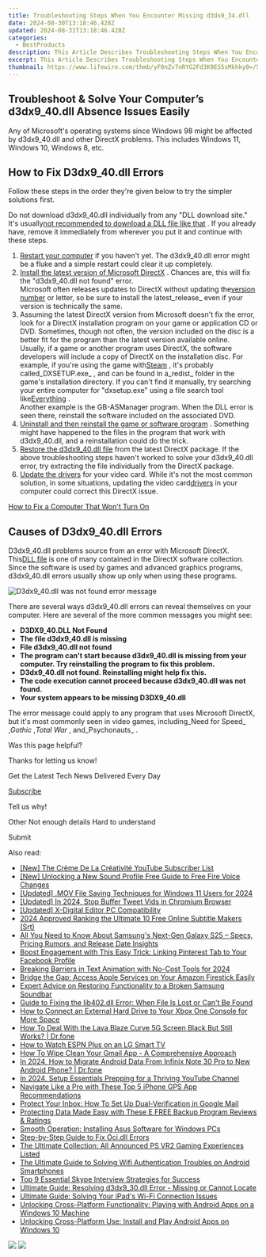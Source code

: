 ```yaml
---
title: Troubleshooting Steps When You Encounter Missing d3dx9_34.dll
date: 2024-08-30T13:18:46.428Z
updated: 2024-08-31T13:18:46.428Z
categories:
  - BestProducts
description: This Article Describes Troubleshooting Steps When You Encounter Missing d3dx9_34.dll
excerpt: This Article Describes Troubleshooting Steps When You Encounter Missing d3dx9_34.dll
thumbnail: https://www.lifewire.com/thmb/yF0nZv7nRYG2Fd3K9ES5sMkhky0=/540x405/filters:no_upscale():max_bytes(150000):strip_icc():format(webp)/d3dx9_34-dll-error-598c6676396e5a0010241dfa.png
---
```


## Troubleshoot & Solve Your Computer’s d3dx9_40.dll Absence Issues Easily
 Any of Microsoft's operating systems since Windows 98 might be affected by d3dx9\_40.dll and other DirectX problems. This includes Windows 11, Windows 10, Windows 8, etc.  

## How to Fix D3dx9\_40.dll Errors

 Follow these steps in the order they're given below to try the simpler solutions first.

 Do not download d3dx9\_40.dll individually from any "DLL download site." It's usually[not recommended to download a DLL file like that](https://www.lifewire.com/important-reasons-not-to-download-dll-files-2624455) . If you already have, remove it immediately from wherever you put it and continue with these steps.

1. [Restart your computer](https://www.lifewire.com/how-to-reboot-a-computer-2624568) if you haven't yet. The d3dx9\_40.dll error might be a fluke and a simple restart could clear it up completely.
2. [Install the latest version of Microsoft DirectX](https://www.lifewire.com/how-to-download-install-directx-2624489) . Chances are, this will fix the "d3dx9\_40.dll not found" error.  
 Microsoft often releases updates to DirectX without updating the[version number](https://www.lifewire.com/version-number-2626043) or letter, so be sure to install the latest_release_ even if your version is technically the same.
3. Assuming the latest DirectX version from Microsoft doesn't fix the error, look for a DirectX installation program on your game or application CD or DVD. Sometimes, though not often, the version included on the disc is a better fit for the program than the latest version available online.  
 Usually, if a game or​ another program uses DirectX, the software developers will include a copy of DirectX on the installation disc. For example, if you're using the game with[Steam](https://store.steampowered.com/about/) , it's probably called_DXSETUP.exe_ , and can be found in a_redist_ folder in the game's installation directory. If you can't find it manually, try searching your entire computer for "dxsetup.exe" using a file search tool like[Everything](https://www.voidtools.com/) .  
 Another example is the GB-ASManager program. When the DLL error is seen there, reinstall the software included on the associated DVD.
4. [Uninstall and then reinstall the game or software program](https://www.lifewire.com/what-is-the-proper-way-to-reinstall-a-software-program-2624478) . Something might have happened to the files in the program that work with d3dx9\_40.dll, and a reinstallation could do the trick.
5. [Restore the d3dx9_40.dll file](https://www.lifewire.com/how-to-restore-a-missing-directx-dll-file-2624516) from the latest DirectX package. If the above troubleshooting steps haven't worked to solve your d3dx9\_40.dll error, try extracting the file individually from the DirectX package.
6. [Update the drivers](https://www.lifewire.com/how-to-update-drivers-in-windows-2619214) for your video card. While it's not the most common solution, in some situations, updating the video card[drivers](https://www.lifewire.com/what-is-a-device-driver-2625796) in your computer could correct this DirectX issue.

[How to Fix a Computer That Won't Turn On](https://www.lifewire.com/how-do-i-get-my-computer-fixed-2625167)

## Causes of D3dx9\_40.dll Errors

 D3dx9\_40.dll problems source from an error with Microsoft DirectX. This[DLL file](https://www.lifewire.com/what-is-a-dll-file-2625852) is one of many contained in the DirectX software collection. Since the software is used by games and advanced graphics programs, d3dx9\_40.dll errors usually show up only when using these programs.

![D3dx9_40.dll was not found error message](https://www.lifewire.com/thmb/zMqQY5ObeMnp6iyfF2ck8DG5wpQ=/1500x0/filters:no_upscale():max_bytes(150000):strip_icc():format(webp)/d3dx9_40-dll-error-message-7d07ae81cc6b41dbb87c2d4080d74c83.png)

 There are several ways d3dx9\_40.dll errors can reveal themselves on your computer. Here are several of the more common messages you might see:

* **D3DX9\_40.DLL Not Found**
* **The file d3dx9\_40.dll is missing**
* **File d3dx9\_40.dll not found**
* **The program can't start because d3dx9\_40.dll is missing from your computer. Try reinstalling the program to fix this problem.**
* **D3dx9\_40.dll not found. Reinstalling might help fix this.**
* **The code execution cannot proceed because d3dx9\_40.dll was not found.**
* **Your system appears to be missing D3DX9\_40.dll**

 The error message could apply to any program that uses Microsoft DirectX, but it's most commonly seen in video games, including_Need for Speed_ ,_Gothic_ ,_Total War_ , and_Psychonauts_ .

Was this page helpful?

Thanks for letting us know!

 Get the Latest Tech News Delivered Every Day

[Subscribe](https://www.lifewire.com/#)

Tell us why!

 Other  Not enough details  Hard to understand

 Submit

<ins class="adsbygoogle"
     style="display:block"
     data-ad-format="autorelaxed"
     data-ad-client="ca-pub-7571918770474297"
     data-ad-slot="1223367746"></ins>



<ins class="adsbygoogle"
     style="display:block"
     data-ad-client="ca-pub-7571918770474297"
     data-ad-slot="8358498916"
     data-ad-format="auto"
     data-full-width-responsive="true"></ins>

<span class="atpl-alsoreadstyle">Also read:</span>
<div><ul>
<li><a href="https://facebook-video-share.techidaily.com/new-the-creme-de-la-creativite-youtube-subscriber-list/"><u>[New] The Crème De La Créativité  YouTube Subscriber List</u></a></li>
<li><a href="https://some-guidance.techidaily.com/new-unlocking-a-new-sound-profile-free-guide-to-free-fire-voice-changes/"><u>[New] Unlocking a New Sound Profile  Free Guide to Free Fire Voice Changes</u></a></li>
<li><a href="https://video-capture.techidaily.com/updated-mov-file-saving-techniques-for-windows-11-users-for-2024/"><u>[Updated] .MOV File Saving Techniques for Windows 11 Users for 2024</u></a></li>
<li><a href="https://twitter-videos.techidaily.com/updated-in-2024-stop-buffer-tweet-vids-in-chromium-browser/"><u>[Updated] In 2024, Stop Buffer  Tweet Vids in Chromium Browser</u></a></li>
<li><a href="https://remote-screen-capture.techidaily.com/updated-x-digital-editor-pc-compatibility/"><u>[Updated] X-Digital Editor  PC Compatibility</u></a></li>
<li><a href="https://fox-hovers.techidaily.com/2024-approved-ranking-the-ultimate-10-free-online-subtitle-makers-srt/"><u>2024 Approved  Ranking the Ultimate 10 Free Online Subtitle Makers (Srt)</u></a></li>
<li><a href="https://techno-recovery.techidaily.com/all-you-need-to-know-about-samsungs-next-gen-galaxy-s25-specs-pricing-rumors-and-release-date-insights/"><u>All You Need to Know About Samsung's Next-Gen Galaxy S25 – Specs, Pricing Rumors, and Release Date Insights</u></a></li>
<li><a href="https://techno-recovery.techidaily.com/boost-engagement-with-this-easy-trick-linking-pinterest-tab-to-your-facebook-profile/"><u>Boost Engagement with This Easy Trick: Linking Pinterest Tab to Your Facebook Profile</u></a></li>
<li><a href="https://extra-information.techidaily.com/breaking-barriers-in-text-animation-with-no-cost-tools-for-2024/"><u>Breaking Barriers in Text Animation with No-Cost Tools for 2024</u></a></li>
<li><a href="https://techno-recovery.techidaily.com/bridge-the-gap-access-apple-services-on-your-amazon-firestick-easily/"><u>Bridge the Gap: Access Apple Services on Your Amazon Firestick Easily</u></a></li>
<li><a href="https://techno-recovery.techidaily.com/expert-advice-on-restoring-functionality-to-a-broken-samsung-soundbar/"><u>Expert Advice on Restoring Functionality to a Broken Samsung Soundbar</u></a></li>
<li><a href="https://techno-recovery.techidaily.com/guide-to-fixing-the-lib402dll-error-when-file-is-lost-or-cant-be-found/"><u>Guide to Fixing the lib402.dll Error: When File Is Lost or Can't Be Found</u></a></li>
<li><a href="https://techno-recovery.techidaily.com/how-to-connect-an-external-hard-drive-to-your-xbox-one-console-for-more-space/"><u>How to Connect an External Hard Drive to Your Xbox One Console for More Space</u></a></li>
<li><a href="https://change-location.techidaily.com/how-to-deal-with-the-lava-blaze-curve-5g-screen-black-but-still-works-drfone-by-drfone-fix-android-problems-fix-android-problems/"><u>How To Deal With the Lava Blaze Curve 5G Screen Black But Still Works? | Dr.fone</u></a></li>
<li><a href="https://techno-recovery.techidaily.com/how-to-watch-espn-plus-on-an-lg-smart-tv/"><u>How to Watch ESPN Plus on an LG Smart TV</u></a></li>
<li><a href="https://techno-recovery.techidaily.com/how-to-wipe-clean-your-gmail-app-a-comprehensive-approach/"><u>How To Wipe Clean Your Gmail App - A Comprehensive Approach</u></a></li>
<li><a href="https://android-transfer.techidaily.com/in-2024-how-to-migrate-android-data-from-infinix-note-30-pro-to-new-android-phone-drfone-by-drfone-transfer-from-android-transfer-from-android/"><u>In 2024, How to Migrate Android Data From Infinix Note 30 Pro to New Android Phone? | Dr.fone</u></a></li>
<li><a href="https://youtube-help.techidaily.com/in-2024-setup-essentials-prepping-for-a-thriving-youtube-channel/"><u>In 2024, Setup Essentials  Prepping for a Thriving YouTube Channel</u></a></li>
<li><a href="https://techno-recovery.techidaily.com/navigate-like-a-pro-with-these-top-5-iphone-gps-app-recommendations/"><u>Navigate Like a Pro with These Top 5 iPhone GPS App Recommendations</u></a></li>
<li><a href="https://techno-recovery.techidaily.com/protect-your-inbox-how-to-set-up-dual-verification-in-google-mail/"><u>Protect Your Inbox: How To Set Up Dual-Verification in Google Mail</u></a></li>
<li><a href="https://techno-recovery.techidaily.com/protecting-data-made-easy-with-these-e-free-backup-program-reviews-and-ratings/"><u>Protecting Data Made Easy with These E FREE Backup Program Reviews & Ratings</u></a></li>
<li><a href="https://driver-install.techidaily.com/smooth-operation-installing-asus-software-for-windows-pcs/"><u>Smooth Operation: Installing Asus Software for Windows PCs</u></a></li>
<li><a href="https://techno-recovery.techidaily.com/step-by-step-guide-to-fix-ocidll-errors/"><u>Step-by-Step Guide to Fix Oci.dll Errors</u></a></li>
<li><a href="https://techno-recovery.techidaily.com/the-ultimate-collection-all-announced-ps-vr2-gaming-experiences-listed/"><u>The Ultimate Collection: All Announced PS VR2 Gaming Experiences Listed</u></a></li>
<li><a href="https://techno-recovery.techidaily.com/the-ultimate-guide-to-solving-wifi-authentication-troubles-on-android-smartphones/"><u>The Ultimate Guide to Solving Wifi Authentication Troubles on Android Smartphones</u></a></li>
<li><a href="https://techno-recovery.techidaily.com/top-9-essential-skype-interview-strategies-for-success/"><u>Top 9 Essential Skype Interview Strategies for Success</u></a></li>
<li><a href="https://techno-recovery.techidaily.com/ultimate-guide-resolving-d3dx930dll-error-missing-or-cannot-locate/"><u>Ultimate Guide: Resolving d3dx9_30.dll Error - Missing or Cannot Locate</u></a></li>
<li><a href="https://techno-recovery.techidaily.com/ultimate-guide-solving-your-ipads-wi-fi-connection-issues/"><u>Ultimate Guide: Solving Your iPad's Wi-Fi Connection Issues</u></a></li>
<li><a href="https://techno-recovery.techidaily.com/unlocking-cross-platform-functionality-playing-with-android-apps-on-a-windows-10-machine/"><u>Unlocking Cross-Platform Functionality: Playing with Android Apps on a Windows 10 Machine</u></a></li>
<li><a href="https://techno-recovery.techidaily.com/unlocking-cross-platform-use-install-and-play-android-apps-on-windows-10/"><u>Unlocking Cross-Platform Use: Install and Play Android Apps on Windows 10</u></a></li>
</ul></div>

<!-- affiliate ads begin -->
<a href="https://shop.manycam.com/order/checkout.php?PRODS=17727588&QTY=1&AFFILIATE=108875&CART=1"><img src="https://secure.avangate.com/images/merchant/8230bea7d54bcdf99cdfe85cb07313d5/mcaffbanner600x500.png" border="0"></a>
<a href="https://shop.manycam.com/order/checkout.php?PRODS=17727588&QTY=1&AFFILIATE=108875&CART=1"><img src="https://secure.avangate.com/images/merchant/8230bea7d54bcdf99cdfe85cb07313d5/Affiliates_300x250px_valentinesday.png" border="0"></a>
<!-- affiliate ads end -->